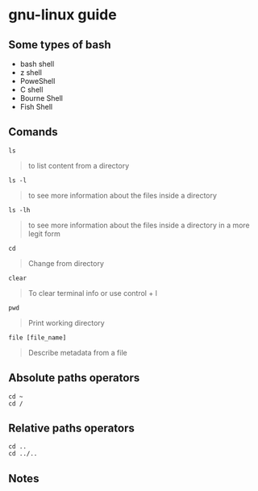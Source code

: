 # gnu-linux guide

## Some types of bash

- bash shell
- z shell
- PoweShell
- C shell
- Bourne Shell 
- Fish Shell

## Comands

```linux
ls
```
> to list content from a directory

```
ls -l
```
> to see more information about the files inside a directory

```
ls -lh
```
> to see more information about the files inside a directory in a more legit form

```
cd
```
> Change from directory

```
clear 
```
> To clear terminal info or use control + l

```
pwd  
```
> Print working directory

```
file [file_name]  
```
> Describe metadata from a file


## Absolute paths operators
```
cd ~
cd /
```

## Relative paths operators

```
cd ..
cd ../..
```

## Notes

